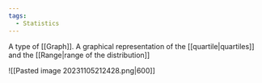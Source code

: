 ```yaml
---
tags:
  - Statistics
---
```

A type of [[Graph]]. A graphical representation of the [[quartile|quartiles]] and the [[Range|range of the distribution]]

![[Pasted image 20231105212428.png|600]]